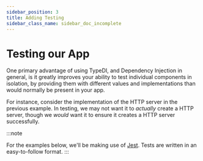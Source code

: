 ```yaml
---
sidebar_position: 3
title: Adding Testing
sidebar_class_name: sidebar_doc_incomplete
---
```


# Testing our App

One primary advantage of using TypeDI, and Dependency Injection
in general, is it greatly improves your ability to test individual
components in isolation, by providing them with different values and
implementations than would normally be present in your app.

For instance, consider the implementation of the HTTP server in
the previous example.  In testing, we may not want it to *actually*
create a HTTP server, though we *would* want it to ensure it creates
a HTTP server successfully.

:::note

For the examples below, we'll be making use of [Jest](https://jestjs.io/).
Tests are written in an easy-to-follow format.
:::




